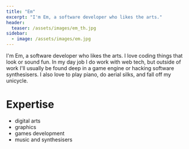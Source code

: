 ```yaml
---
title: "Em"
excerpt: "I'm Em, a software developer who likes the arts."
header:
  teaser: /assets/images/em_th.jpg
sidebar:
  - image: /assets/images/em.jpg
---
```

I'm Em, a software developer who likes the arts. I love coding things that look or sound fun. In my day job I do work with web tech, but outside of work I'll usually be found deep in a game engine or hacking software synthesisers. I also love to play piano, do aerial silks, and fall off my unicycle.


# Expertise

* digital arts
* graphics
* games development
* music and synthesisers
